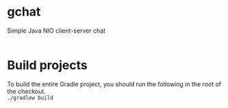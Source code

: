 # gchat
Simple Java NIO client-server chat<br>
<br>
# Build projects
To build the entire Gradle project, you should run the following in the root of the checkout.<br>
```./gradlew build```
